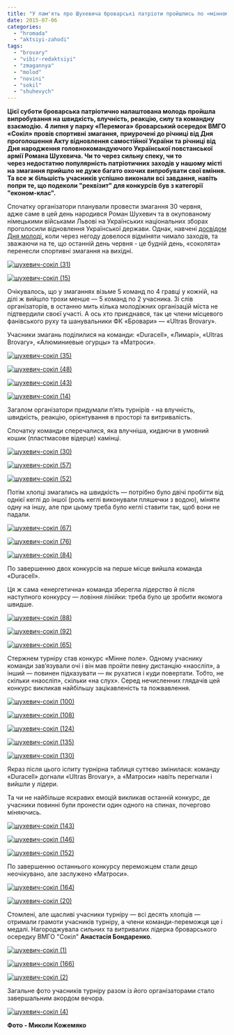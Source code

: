 ```yaml
---
title: "У пам'ять про Шухевича броварські патріоти пройшлись по «мінному полю»"
date: 2015-07-06
categories: 
  - "hromada"
  - "aktsiyi-zahodi"
tags: 
  - "brovary"
  - "vibir-redaktsiyi"
  - "zmagannya"
  - "molod"
  - "novini"
  - "sokil"
  - "shuhevych"
---
```


**Цієї суботи броварська патріотично налаштована молодь пройшла випробування на швидкість, влучність, реакцію, силу та командну взаємодію.** **4 липня у парку «Перемога» броварський осередок ВМГО «Сокіл» провів спортивні змагання,** **приурочені до річниці від Дня проголошення Акту відновлення самостійної України та річниці від Дня народження головнокомандуючого Української повстанської армії Романа Шухевича. Чи то через сильну спеку, чи то через недостатню популярність патріотичних заходів у нашому місті на змагання прийшло не дуже багато охочих випробувати свої вміння. Та все ж більшість учасників успішно виконали всі завдання, навіть попри те, що подеколи "реквізит" для конкурсів був з категорії "економ-клас".**

Спочатку організатори планували провести змагання 30 червня, адже саме в цей день народився Роман Шухевич та в окупованому німецькими військами Львові на Українських національних зборах проголосили відновлення Української держави. Однак, навчені [досвідом Дня молоді,](https://mpz.brovary.org/drajv-proty-doshhu-den-molodi-u-brovarah-vryatuvaly-avtorali-ta-superbarabanshhytsi/) коли через негоду довелося відміняти чимало заходів, та зважаючи на те, що останній день червня - це будній день, «соколята» перенесли спортивні змагання на вихідні.

[![шухевич-сокіл (31)](https://mpz.brovary.org/wp-content/uploads/2015/07/shuhevych-sokil-31.jpg)](https://mpz.brovary.org/wp-content/uploads/2015/07/shuhevych-sokil-31.jpg)

[![шухевич-сокіл (15)](https://mpz.brovary.org/wp-content/uploads/2015/07/shuhevych-sokil-15.jpg)](https://mpz.brovary.org/wp-content/uploads/2015/07/shuhevych-sokil-15.jpg)

Очікувалось, що у змаганнях візьме 5 команд по 4 гравці у кожній, на ділі ж вийшло трохи менше — 5 команд по 2 учасника. Зі слів організаторів, в останню мить кілька молодіжних організацій міста не підтвердили своєї участі. А ось хто приєднався, так це члени місцевого фанівського руху та шанувальники ФК «Бровари» — «Ultras Brovary».

Учасники змагань поділилися на команди: «Duracell», «Лимарі», «Ultras Brovary», «Алюминиевые огурцы» та «Матроси».

[![шухевич-сокіл (35)](https://mpz.brovary.org/wp-content/uploads/2015/07/shuhevych-sokil-35.jpg)](https://mpz.brovary.org/wp-content/uploads/2015/07/shuhevych-sokil-35.jpg)

[![шухевич-сокіл (48)](https://mpz.brovary.org/wp-content/uploads/2015/07/shuhevych-sokil-48.jpg)](https://mpz.brovary.org/wp-content/uploads/2015/07/shuhevych-sokil-48.jpg)

[![шухевич-сокіл (43)](https://mpz.brovary.org/wp-content/uploads/2015/07/shuhevych-sokil-43.jpg)](https://mpz.brovary.org/wp-content/uploads/2015/07/shuhevych-sokil-43.jpg)

[![шухевич-сокіл (14)](https://mpz.brovary.org/wp-content/uploads/2015/07/shuhevych-sokil-14.jpg)](https://mpz.brovary.org/wp-content/uploads/2015/07/shuhevych-sokil-14.jpg)

Загалом організатори придумали п’ять турнірів - на влучність, швидкість, реакцію, орієнтування в просторі та витривалість.

Спочатку команди сперечалися, яка влучніша, кидаючи в умовний кошик (пластмасове відерце) камінці.

[![шухевич-сокіл (30)](https://mpz.brovary.org/wp-content/uploads/2015/07/shuhevych-sokil-30.jpg)](https://mpz.brovary.org/wp-content/uploads/2015/07/shuhevych-sokil-30.jpg)

[![шухевич-сокіл (57)](https://mpz.brovary.org/wp-content/uploads/2015/07/shuhevych-sokil-57.jpg)](https://mpz.brovary.org/wp-content/uploads/2015/07/shuhevych-sokil-57.jpg)

[![шухевич-сокіл (52)](https://mpz.brovary.org/wp-content/uploads/2015/07/shuhevych-sokil-52.jpg)](https://mpz.brovary.org/wp-content/uploads/2015/07/shuhevych-sokil-52.jpg)

Потім хлопці змагались на швидкість — потрібно було двічі пробігти від однієї кеглі до іншої (роль кеглі виконували пляшечки з водою), міняти одну на іншу, але при цьому треба було кеглі ставити так, щоб вони не падали.

[![шухевич-сокіл (67)](https://mpz.brovary.org/wp-content/uploads/2015/07/shuhevych-sokil-67.jpg)](https://mpz.brovary.org/wp-content/uploads/2015/07/shuhevych-sokil-67.jpg)

[![шухевич-сокіл (76)](https://mpz.brovary.org/wp-content/uploads/2015/07/shuhevych-sokil-76.jpg)](https://mpz.brovary.org/wp-content/uploads/2015/07/shuhevych-sokil-76.jpg)

[![шухевич-сокіл (84)](https://mpz.brovary.org/wp-content/uploads/2015/07/shuhevych-sokil-84.jpg)](https://mpz.brovary.org/wp-content/uploads/2015/07/shuhevych-sokil-84.jpg)

По завершенню двох конкурсів на перше місце вийшла команда «Duracell».

Ця ж сама «енергетична» команда зберегла лідерство й після наступного конкурсу — ловіння лінійки: треба було це зробити якомога швидше.

[![шухевич-сокіл (88)](https://mpz.brovary.org/wp-content/uploads/2015/07/shuhevych-sokil-88.jpg)](https://mpz.brovary.org/wp-content/uploads/2015/07/shuhevych-sokil-88.jpg)

[![шухевич-сокіл (92)](https://mpz.brovary.org/wp-content/uploads/2015/07/shuhevych-sokil-92.jpg)](https://mpz.brovary.org/wp-content/uploads/2015/07/shuhevych-sokil-92.jpg)

[![шухевич-сокіл (65)](https://mpz.brovary.org/wp-content/uploads/2015/07/shuhevych-sokil-65.jpg)](https://mpz.brovary.org/wp-content/uploads/2015/07/shuhevych-sokil-65.jpg)

Стержнем турніру став конкурс «Мінне поле». Одному учаснику команди зав’язували очі і він мав пройти певну дистанцію «наосліп», а інший — повинен підказувати — як рухатися і куди повертати. Тобто, не скільки «наосліп», скільки «на слух». Серед нечисленних глядачів цей конкурс викликав найбільшу зацікавленість та пожвавлення.

[![шухевич-сокіл (100)](https://mpz.brovary.org/wp-content/uploads/2015/07/shuhevych-sokil-100.jpg)](https://mpz.brovary.org/wp-content/uploads/2015/07/shuhevych-sokil-100.jpg)

[![шухевич-сокіл (108)](https://mpz.brovary.org/wp-content/uploads/2015/07/shuhevych-sokil-108.jpg)](https://mpz.brovary.org/wp-content/uploads/2015/07/shuhevych-sokil-108.jpg)

[![шухевич-сокіл (124)](https://mpz.brovary.org/wp-content/uploads/2015/07/shuhevych-sokil-124.jpg)](https://mpz.brovary.org/wp-content/uploads/2015/07/shuhevych-sokil-124.jpg)

[![шухевич-сокіл (135)](https://mpz.brovary.org/wp-content/uploads/2015/07/shuhevych-sokil-135.jpg)](https://mpz.brovary.org/wp-content/uploads/2015/07/shuhevych-sokil-135.jpg)

[![шухевич-сокіл (130)](https://mpz.brovary.org/wp-content/uploads/2015/07/shuhevych-sokil-130.jpg)](https://mpz.brovary.org/wp-content/uploads/2015/07/shuhevych-sokil-130.jpg)

Якраз після цього іспиту турнірна таблиця суттєво змінилася: команду «Duracell» догнали «Ultras Brovary», а «Матроси» навіть перегнали і вийшли у лідери.

Та чи не найбільше яскравих емоцій викликав останній конкурс, де учасники повинні були пронести один одного на спинах, почергово міняючись.

[![шухевич-сокіл (143)](https://mpz.brovary.org/wp-content/uploads/2015/07/shuhevych-sokil-143.jpg)](https://mpz.brovary.org/wp-content/uploads/2015/07/shuhevych-sokil-143.jpg)

[![шухевич-сокіл (146)](https://mpz.brovary.org/wp-content/uploads/2015/07/shuhevych-sokil-146.jpg)](https://mpz.brovary.org/wp-content/uploads/2015/07/shuhevych-sokil-146.jpg)

[![шухевич-сокіл (152)](https://mpz.brovary.org/wp-content/uploads/2015/07/shuhevych-sokil-152.jpg)](https://mpz.brovary.org/wp-content/uploads/2015/07/shuhevych-sokil-152.jpg)

По завершенню останнього конкурсу переможцем стали дещо неочікувано, але заслужено «Матроси».

[![шухевич-сокіл (164)](https://mpz.brovary.org/wp-content/uploads/2015/07/shuhevych-sokil-164.jpg)](https://mpz.brovary.org/wp-content/uploads/2015/07/shuhevych-sokil-164.jpg)

[![шухевич-сокіл (20)](https://mpz.brovary.org/wp-content/uploads/2015/07/shuhevych-sokil-20.jpg)](https://mpz.brovary.org/wp-content/uploads/2015/07/shuhevych-sokil-20.jpg)

Стомлені, але щасливі учасники турніру — всі десять хлопців — отримали грамоти учасників турніру, а члени команди-переможця ще і медалі. Нагороджувала сильних та витривалих лідерка броварського осередку ВМГО "Сокіл" **Анастасія Бондаренко**.

[![шухевич-сокіл (1)](https://mpz.brovary.org/wp-content/uploads/2015/07/shuhevych-sokil-1.jpg)](https://mpz.brovary.org/wp-content/uploads/2015/07/shuhevych-sokil-1.jpg)

[![шухевич-сокіл (166)](https://mpz.brovary.org/wp-content/uploads/2015/07/shuhevych-sokil-166.jpg)](https://mpz.brovary.org/wp-content/uploads/2015/07/shuhevych-sokil-166.jpg)

[![шухевич-сокіл (2)](https://mpz.brovary.org/wp-content/uploads/2015/07/shuhevych-sokil-2.jpg)](https://mpz.brovary.org/wp-content/uploads/2015/07/shuhevych-sokil-2.jpg)

Загальне фото учасників турніру разом із його організаторами стало завершальним акордом вечора.

[![шухевич-сокіл (4)](https://mpz.brovary.org/wp-content/uploads/2015/07/shuhevych-sokil-4.jpg)](https://mpz.brovary.org/wp-content/uploads/2015/07/shuhevych-sokil-4.jpg)

**Фото - Миколи Кожемяко**
